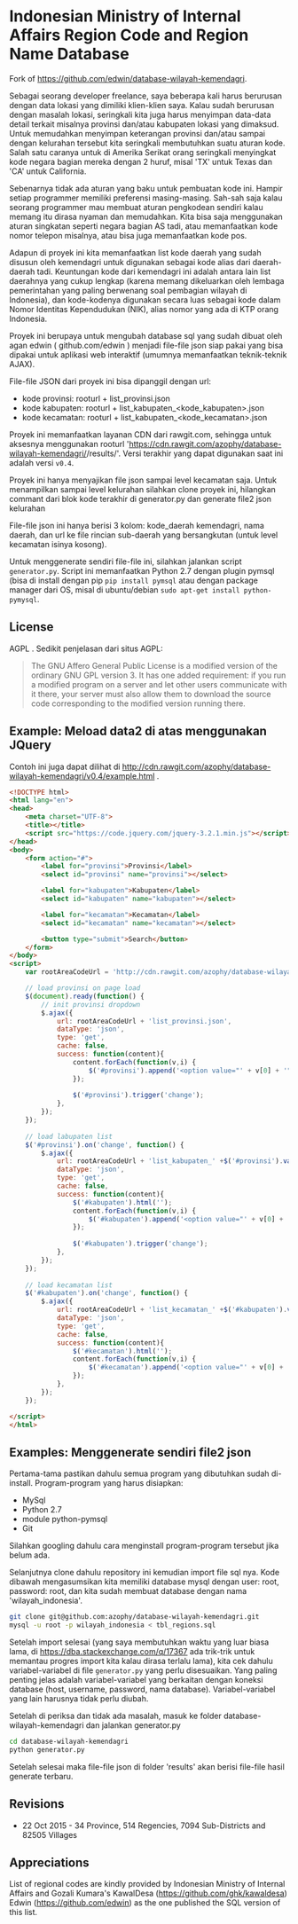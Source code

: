 Indonesian Ministry of Internal Affairs Region Code and Region Name Database
===================
Fork of https://github.com/edwin/database-wilayah-kemendagri.

Sebagai seorang developer freelance, saya beberapa kali harus berurusan dengan data lokasi yang dimiliki klien-klien saya. Kalau sudah berurusan dengan masalah lokasi, seringkali kita juga harus menyimpan data-data detail terkait misalnya provinsi dan/atau kabupaten lokasi yang dimaksud. Untuk memudahkan menyimpan keterangan provinsi dan/atau sampai dengan kelurahan tersebut kita seringkali membutuhkan suatu aturan kode. Salah satu caranya untuk di Amerika Serikat orang seringkali menyingkat kode negara bagian mereka dengan 2 huruf, misal 'TX' untuk Texas dan 'CA' untuk California.

Sebenarnya tidak ada aturan yang baku untuk pembuatan kode ini. Hampir setiap programmer memiliki preferensi masing-masing. Sah-sah saja kalau seorang programmer mau membuat aturan pengkodean sendiri kalau memang itu dirasa nyaman dan memudahkan. Kita bisa saja menggunakan aturan singkatan seperti negara bagian AS tadi, atau memanfaatkan kode nomor telepon misalnya, atau bisa juga memanfaatkan kode pos.

Adapun di proyek ini kita memanfaatkan list kode daerah yang sudah disusun oleh kemendagri untuk digunakan sebagai kode alias dari daerah-daerah tadi. Keuntungan kode dari kemendagri ini adalah antara lain list daerahnya yang cukup lengkap (karena memang dikeluarkan oleh lembaga pemerintahan yang paling berwenang soal pembagian wilayah di Indonesia), dan kode-kodenya digunakan secara luas sebagai kode dalam Nomor Identitas Kependudukan (NIK), alias nomor yang ada di KTP orang Indonesia.

Proyek ini berupaya untuk mengubah database sql yang sudah dibuat oleh agan edwin ( github.com/edwin ) menjadi file-file json siap pakai yang bisa dipakai untuk aplikasi web interaktif (umumnya memanfaatkan teknik-teknik AJAX).

File-file JSON dari proyek ini bisa dipanggil dengan url:
- kode provinsi: rooturl + list_provinsi.json
- kode kabupaten: rooturl + list_kabupaten_<kode_kabupaten>.json
- kode kecamatan: rooturl + list_kabupaten_<kode_kecamatan>.json

Proyek ini memanfaatkan layanan CDN dari rawgit.com, sehingga untuk aksesnya menggunakan rooturl 'https://cdn.rawgit.com/azophy/database-wilayah-kemendagri/<versi terakhir>/results/'. Versi terakhir yang dapat digunakan saat ini adalah versi `v0.4`.

Proyek ini hanya menyajikan file json sampai level kecamatan saja. Untuk menampilkan sampai level kelurahan silahkan clone proyek ini, hilangkan commant dari blok kode terakhir di generator.py dan generate file2 json kelurahan

File-file json ini hanya berisi 3 kolom: kode_daerah kemendagri, nama daerah, dan url ke file rincian sub-daerah yang bersangkutan (untuk level kecamatan isinya kosong).

Untuk menggenerate sendiri file-file ini, silahkan jalankan script `generator.py`. Script ini memanfaatkan Python 2.7 dengan plugin pymsql (bisa di install dengan pip `pip install pymsql` atau dengan package manager dari OS, misal di ubuntu/debian `sudo apt-get install python-pymysql`.

License
-----------
AGPL . Sedikit penjelasan dari situs AGPL: 

> The GNU Affero General Public License is a modified version of the ordinary GNU GPL version 3. It has one added requirement: if you run a modified program on a server and let other users communicate with it there, your server must also allow them to download the source code corresponding to the modified version running there.

Example: Meload data2 di atas menggunakan JQuery
---------

Contoh ini juga dapat dilihat di http://cdn.rawgit.com/azophy/database-wilayah-kemendagri/v0.4/example.html .

```html
<!DOCTYPE html>
<html lang="en">
<head>
    <meta charset="UTF-8">
    <title></title>
    <script src="https://code.jquery.com/jquery-3.2.1.min.js"></script>
</head>
<body>
    <form action="#">
        <label for="provinsi">Provinsi</label>
        <select id="provinsi" name="provinsi"></select>

        <label for="kabupaten">Kabupaten</label>
        <select id="kabupaten" name="kabupaten"></select>

        <label for="kecamatan">Kecamatan</label>
        <select id="kecamatan" name="kecamatan"></select>

        <button type="submit">Search</button>
    </form>
</body>
<script>
    var rootAreaCodeUrl = 'http://cdn.rawgit.com/azophy/database-wilayah-kemendagri/v0.4/results/';

    // load provinsi on page load
    $(document).ready(function() {
        // init provinsi dropdown
        $.ajax({
            url: rootAreaCodeUrl + 'list_provinsi.json',
            dataType: 'json',
            type: 'get',
            cache: false,
            success: function(content){
                content.forEach(function(v,i) {
                    $('#provinsi').append('<option value="' + v[0] + '">' + v[1] + '</option>' + "\n");
                });
                    
                $('#provinsi').trigger('change');
            },
        });
    });
    
    // load labupaten list
    $('#provinsi').on('change', function() {
        $.ajax({
            url: rootAreaCodeUrl + 'list_kabupaten_' +$('#provinsi').val() + '.json',
            dataType: 'json',
            type: 'get',
            cache: false,
            success: function(content){
                $('#kabupaten').html('');
                content.forEach(function(v,i) {
                    $('#kabupaten').append('<option value="' + v[0] + '">' + v[1] + '</option>' + "\n");
                });
                    
                $('#kabupaten').trigger('change');
            },
        });
    });
    
    // load kecamatan list
    $('#kabupaten').on('change', function() {
        $.ajax({
            url: rootAreaCodeUrl + 'list_kecamatan_' +$('#kabupaten').val() + '.json',
            dataType: 'json',
            type: 'get',
            cache: false,
            success: function(content){
                $('#kecamatan').html('');
                content.forEach(function(v,i) {
                    $('#kecamatan').append('<option value="' + v[0] + '">' + v[1] + '</option>' + "\n");
                });
            },
        });
    });

</script>
</html>
```

Examples: Menggenerate sendiri file2 json
----------
Pertama-tama pastikan dahulu semua program yang dibutuhkan sudah di-install. Program-program yang harus disiapkan:
- MySql
- Python 2.7
- module python-pymsql
- Git

Silahkan googling dahulu cara menginstall program-program tersebut jika belum ada.

Selanjutnya clone dahulu repository ini kemudian import file sql nya. Kode dibawah mengasumsikan kita memiliki database mysql dengan user: root, password: root, dan kita sudah membuat database dengan nama 'wilayah_indonesia'. 

```bash
git clone git@github.com:azophy/database-wilayah-kemendagri.git
mysql -u root -p wilayah_indonesia < tbl_regions.sql
```
Setelah import selesai (yang saya membutuhkan waktu yang luar biasa lama, di https://dba.stackexchange.com/q/17367 ada trik-trik untuk memantau progres import kita kalau dirasa terlalu lama), kita cek dahulu variabel-variabel di file `generator.py` yang perlu disesuaikan. Yang paling penting jelas adalah variabel-variabel yang berkaitan dengan koneksi database (host, username, password, nama database). Variabel-variabel yang lain harusnya tidak perlu diubah.

Setelah di periksa dan tidak ada masalah, masuk ke folder database-wilayah-kemendagri dan jalankan generator.py

```sh
cd database-wilayah-kemendagri
python generator.py
```

Setelah selesai maka file-file json di folder 'results' akan berisi file-file hasil generate terbaru.

Revisions
-------------------
* 22 Oct 2015 - 34 Province, 514 Regencies, 7094 Sub-Districts and 82505 Villages

Appreciations
--------------------
List of regional codes are kindly provided by Indonesian Ministry of Internal Affairs and Gozali Kumara's KawalDesa (https://github.com/ghk/kawaldesa)
Edwin (https://github.com/edwin) as the one published the SQL version of this list.
